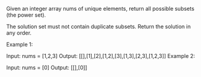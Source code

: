 Given an integer array nums of unique elements, return all possible subsets (the power set).

The solution set must not contain duplicate subsets. Return the solution in any order.



Example 1:

Input: nums = [1,2,3]
Output: [[],[1],[2],[1,2],[3],[1,3],[2,3],[1,2,3]]
Example 2:

Input: nums = [0]
Output: [[],[0]]